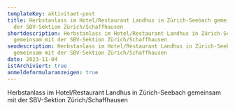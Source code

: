 ```yaml
---
templateKey: aktivitaet-post
title: Herbstanlass im Hotel/Restaurant Landhus in Zürich-Seebach gemeinsam mit
  der SBV-Sektion Zürich/Schaffhausen
shortdescription: Herbstanlass im Hotel/Restaurant Landhus in Zürich-Seebach
  gemeinsam mit der SBV-Sektion Zürich/Schaffhausen
seodescription: Herbstanlass im Hotel/Restaurant Landhus in Zürich-Seebach
  gemeinsam mit der SBV-Sektion Zürich/Schaffhausen
date: 2023-11-04
istArchiviert: true
anmeldeformularanzeigen: true
---
```

Herbstanlass im Hotel/Restaurant Landhus in Zürich-Seebach gemeinsam mit der SBV-Sektion Zürich/Schaffhausen 